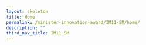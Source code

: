 ```yaml
---
layout: skeleton
title: Home
permalink: /minister-innovation-award/IM11-SM/home/
description: ""
third_nav_title: IM11 SM
---
```

